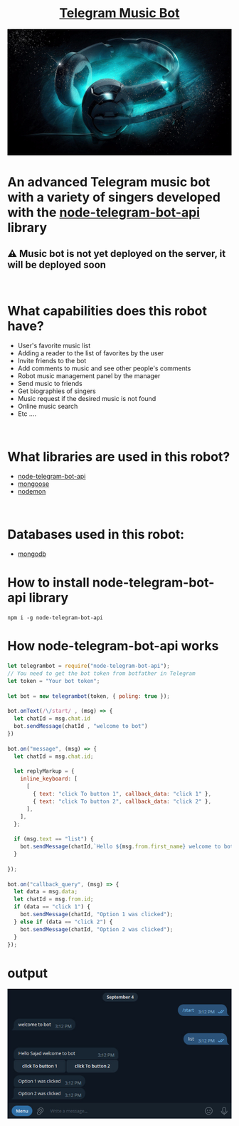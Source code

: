 <h1 align="center"><a href="https://t.me/Play_MusicBot_bot">Telegram Music Bot</a></h1>
<p align="center">
<img src="https://github.com/sajad-ahmadnzhad/TelegramMusicBot/blob/master/img/profileBot.jpg?raw=true"/>
</p>

<h1>
 An advanced Telegram music bot with a variety of singers developed with the <a href="https://github.com/yagop/node-telegram-bot-api">node-telegram-bot-api </a> library
</h1>

<h2>⚠️ Music bot is not yet deployed on the server, it will be deployed soon</h2>

<br/>
<h1>What capabilities does this robot have?</h1>

- User's favorite music list
- Adding a reader to the list of favorites by the user
- Invite friends to the bot
- Add comments to music and see other people's comments
- Robot music management panel by the manager
- Send music to friends
- Get biographies of singers
- Music request if the desired music is not found
- Online music search
- Etc ....

<br />

<h1>What libraries are used in this robot?</h1>

- <a href="https://github.com/yagop/node-telegram-bot-api">node-telegram-bot-api</a>
- <a href="https://github.com/Automattic/mongoose">mongoose</a>
- <a href="https://github.com/remy/nodemon">nodemon</a>
<br/>
<h1>Databases used in this robot:</h1>

- <a href="https://github.com/mongodb/mongo">mongodb</a>



<h1>How to install node-telegram-bot-api library</h1>

```
npm i -g node-telegram-bot-api
```

<h1>How node-telegram-bot-api works</h1>

```js
let telegrambot = require("node-telegram-bot-api");
// You need to get the bot token from botfather in Telegram
let token = "Your bot token";

let bot = new telegrambot(token, { poling: true });

bot.onText(/\/start/ , (msg) => {
  let chatId = msg.chat.id
  bot.sendMessage(chatId , "welcome to bot")
})

bot.on("message", (msg) => {
  let chatId = msg.chat.id;

  let replyMarkup = {
    inline_keyboard: [
      [
        { text: "click To button 1", callback_data: "click 1" },
        { text: "click To button 2", callback_data: "click 2" },
      ],
    ],
  };

  if (msg.text == "list") {
    bot.sendMessage(chatId,`Hello ${msg.from.first_name} welcome to bot`, {reply_markup: replyMarkup});
  }

});

bot.on("callback_query", (msg) => {
  let data = msg.data;
  let chatId = msg.from.id;
  if (data == "click 1") {
    bot.sendMessage(chatId, "Option 1 was clicked");
  } else if (data == "click 2") {
    bot.sendMessage(chatId, "Option 2 was clicked");
  }
});
```

<h1>output</h1>
<p align="center">
    <img src="https://github.com/sajad-ahmadnzhad/TelegramMusicBot/blob/master/img/messageBot.jpg?raw=true" />
</p>

